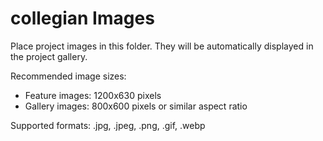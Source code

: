 # collegian Images

Place project images in this folder. They will be automatically displayed in the project gallery.

Recommended image sizes:
- Feature images: 1200x630 pixels
- Gallery images: 800x600 pixels or similar aspect ratio

Supported formats: .jpg, .jpeg, .png, .gif, .webp

